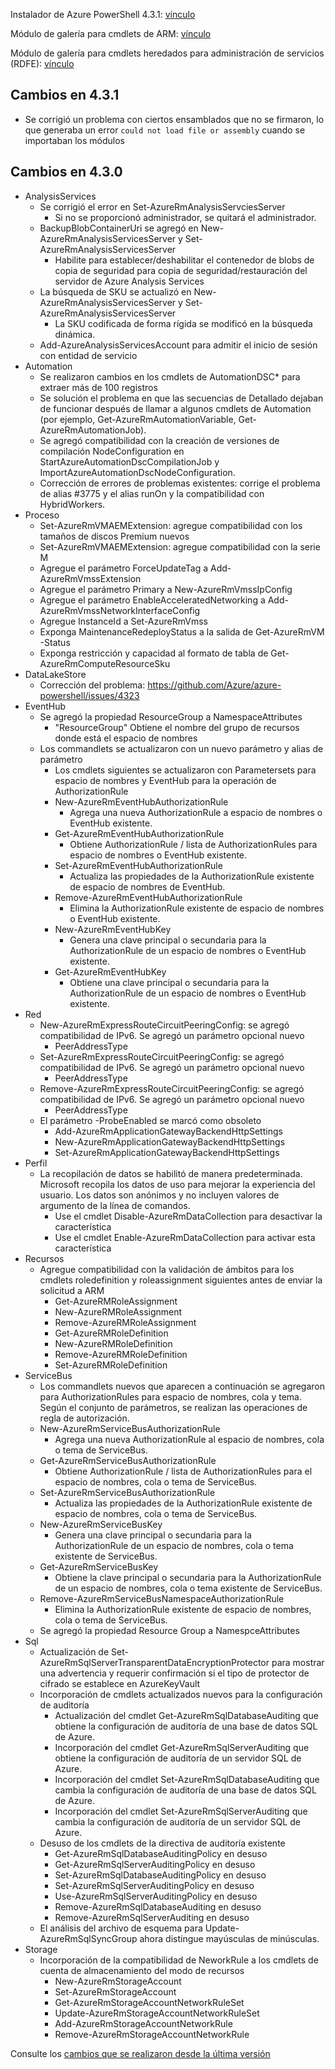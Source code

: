 Instalador de Azure PowerShell 4.3.1: [vínculo](https://github.com/Azure/azure-powershell/releases/download/v4.3.1-August2017/azure-powershell.4.3.1.msi)

Módulo de galería para cmdlets de ARM: [vínculo](https://www.powershellgallery.com/packages/AzureRM/4.3.1)

Módulo de galería para cmdlets heredados para administración de servicios (RDFE): [vínculo](https://www.powershellgallery.com/packages/Azure/4.3.1)

## <a name="changes-in-431"></a>Cambios en 4.3.1

- Se corrigió un problema con ciertos ensamblados que no se firmaron, lo que generaba un error `could not load file or assembly` cuando se importaban los módulos

## <a name="changes-in-430"></a>Cambios en 4.3.0

* AnalysisServices
    * Se corrigió el error en Set-AzureRmAnalysisServciesServer
        - Si no se proporcionó administrador, se quitará el administrador.
    * BackupBlobContainerUri se agregó en New-AzureRmAnalysisServicesServer y Set-AzureRmAnalysisServicesServer
        - Habilite para establecer/deshabilitar el contenedor de blobs de copia de seguridad para copia de seguridad/restauración del servidor de Azure Analysis Services
    * La búsqueda de SKU se actualizó en New-AzureRmAnalysisServicesServer y Set-AzureRmAnalysisServicesServer
        - La SKU codificada de forma rígida se modificó en la búsqueda dinámica.
    * Add-AzureAnalysisServicesAccount para admitir el inicio de sesión con entidad de servicio
* Automation
    * Se realizaron cambios en los cmdlets de AutomationDSC* para extraer más de 100 registros
    * Se solución el problema en que las secuencias de Detallado dejaban de funcionar después de llamar a algunos cmdlets de Automation (por ejemplo, Get-AzureRmAutomationVariable, Get-AzureRmAutomationJob).
    * Se agregó compatibilidad con la creación de versiones de compilación NodeConfiguration en StartAzureAutomationDscCompilationJob y ImportAzureAutomationDscNodeConfiguration.
    * Corrección de errores de problemas existentes: corrige el problema de alias #3775 y el alias runOn y la compatibilidad con HybridWorkers.
* Proceso
    * Set-AzureRmVMAEMExtension: agregue compatibilidad con los tamaños de discos Premium nuevos
    * Set-AzureRmVMAEMExtension: agregue compatibilidad con la serie M
    * Agregue el parámetro ForceUpdateTag a Add-AzureRmVmssExtension
    * Agregue el parámetro Primary a New-AzureRmVmssIpConfig
    * Agregue el parámetro EnableAcceleratedNetworking a Add-AzureRmVmssNetworkInterfaceConfig
    * Agregue InstanceId a Set-AzureRmVmss
    * Exponga MaintenanceRedeployStatus a la salida de Get-AzureRmVM -Status
    * Exponga restricción y capacidad al formato de tabla de Get-AzureRmComputeResourceSku
* DataLakeStore
    * Corrección del problema: https://github.com/Azure/azure-powershell/issues/4323
* EventHub
    * Se agregó la propiedad ResourceGroup a NamespaceAttributes
        - "ResourceGroup" Obtiene el nombre del grupo de recursos donde está el espacio de nombres
    * Los commandlets se actualizaron con un nuevo parámetro y alias de parámetro
        - Los cmdlets siguientes se actualizaron con Parametersets para espacio de nombres y EventHub para la operación de AuthorizationRule
        - New-AzureRmEventHubAuthorizationRule
            + Agrega una nueva AuthorizationRule a espacio de nombres o EventHub existente.
        - Get-AzureRmEventHubAuthorizationRule
            + Obtiene AuthorizationRule / lista de AuthorizationRules para espacio de nombres o EventHub existente.
        - Set-AzureRmEventHubAuthorizationRule
            + Actualiza las propiedades de la AuthorizationRule existente de espacio de nombres de EventHub.
        - Remove-AzureRmEventHubAuthorizationRule
            + Elimina la AuthorizationRule existente de espacio de nombres o EventHub existente.
        - New-AzureRmEventHubKey
            + Genera una clave principal o secundaria para la AuthorizationRule de un espacio de nombres o EventHub existente.
        - Get-AzureRmEventHubKey
            + Obtiene una clave principal o secundaria para la AuthorizationRule de un espacio de nombres o EventHub existente.
* Red
    * New-AzureRmExpressRouteCircuitPeeringConfig: se agregó compatibilidad de IPv6. Se agregó un parámetro opcional nuevo
        - PeerAddressType
    * Set-AzureRmExpressRouteCircuitPeeringConfig: se agregó compatibilidad de IPv6. Se agregó un parámetro opcional nuevo
        - PeerAddressType
    * Remove-AzureRmExpressRouteCircuitPeeringConfig: se agregó compatibilidad de IPv6. Se agregó un parámetro opcional nuevo
        - PeerAddressType
    * El parámetro -ProbeEnabled se marcó como obsoleto
        - Add-AzureRmApplicationGatewayBackendHttpSettings
        - New-AzureRmApplicationGatewayBackendHttpSettings
        - Set-AzureRmApplicationGatewayBackendHttpSettings
* Perfil
    * La recopilación de datos se habilitó de manera predeterminada. Microsoft recopila los datos de uso para mejorar la experiencia del usuario. Los datos son anónimos y no incluyen valores de argumento de la línea de comandos.
        - Use el cmdlet Disable-AzureRmDataCollection para desactivar la característica
        - Use el cmdlet Enable-AzureRmDataCollection para activar esta característica
* Recursos
    * Agregue compatibilidad con la validación de ámbitos para los cmdlets roledefinition y roleassignment siguientes antes de enviar la solicitud a ARM
        - Get-AzureRMRoleAssignment
        - New-AzureRMRoleAssignment
        - Remove-AzureRMRoleAssignment
        - Get-AzureRMRoleDefinition
        - New-AzureRMRoleDefinition
        - Remove-AzureRMRoleDefinition
        - Set-AzureRMRoleDefinition
* ServiceBus
    * Los commandlets nuevos que aparecen a continuación se agregaron para AuthorizationRules para espacio de nombres, cola y tema. Según el conjunto de parámetros, se realizan las operaciones de regla de autorización.
     - New-AzureRmServiceBusAuthorizationRule
       - Agrega una nueva AuthorizationRule al espacio de nombres, cola o tema de ServiceBus.
     - Get-AzureRmServiceBusAuthorizationRule
       - Obtiene AuthorizationRule / lista de AuthorizationRules para el espacio de nombres, cola o tema de ServiceBus.
     - Set-AzureRmServiceBusAuthorizationRule
       - Actualiza las propiedades de la AuthorizationRule existente de espacio de nombres, cola o tema de ServiceBus.
     - New-AzureRmServiceBusKey
       - Genera una clave principal o secundaria para la AuthorizationRule de un espacio de nombres, cola o tema existente de ServiceBus.
     - Get-AzureRmServiceBusKey
       - Obtiene la clave principal o secundaria para la AuthorizationRule de un espacio de nombres, cola o tema existente de ServiceBus.
     - Remove-AzureRmServiceBusNamespaceAuthorizationRule
       - Elimina la AuthorizationRule existente de espacio de nombres, cola o tema de ServiceBus.
    * Se agregó la propiedad Resource Group a NamespceAttributes
* Sql
    * Actualización de Set-AzureRmSqlServerTransparentDataEncryptionProtector para mostrar una advertencia y requerir confirmación si el tipo de protector de cifrado se establece en AzureKeyVault
    * Incorporación de cmdlets actualizados nuevos para la configuración de auditoría
        - Actualización del cmdlet Get-AzureRmSqlDatabaseAuditing que obtiene la configuración de auditoría de una base de datos SQL de Azure.
        - Incorporación del cmdlet Get-AzureRmSqlServerAuditing que obtiene la configuración de auditoría de un servidor SQL de Azure.
        - Incorporación del cmdlet Set-AzureRmSqlDatabaseAuditing que cambia la configuración de auditoría de una base de datos SQL de Azure.
        - Incorporación del cmdlet Set-AzureRmSqlServerAuditing que cambia la configuración de auditoría de un servidor SQL de Azure.
    * Desuso de los cmdlets de la directiva de auditoría existente
        - Get-AzureRmSqlDatabaseAuditingPolicy en desuso
        - Get-AzureRmSqlServerAuditingPolicy en desuso
        - Set-AzureRmSqlDatabaseAuditingPolicy en desuso
        - Set-AzureRmSqlServerAuditingPolicy en desuso
        - Use-AzureRmSqlServerAuditingPolicy en desuso
        - Remove-AzureRmSqlDatabaseAuditing en desuso
        - Remove-AzureRmSqlServerAuditing en desuso
    * El análisis del archivo de esquema para Update-AzureRmSqlSyncGroup ahora distingue mayúsculas de minúsculas.
* Storage
    * Incorporación de la compatibilidad de NeworkRule a los cmdlets de cuenta de almacenamiento del modo de recursos
        - New-AzureRmStorageAccount
        - Set-AzureRmStorageAccount
        - Get-AzureRmStorageAccountNetworkRuleSet
        - Update-AzureRmStorageAccountNetworkRuleSet
        - Add-AzureRmStorageAccountNetworkRule
        - Remove-AzureRmStorageAccountNetworkRule

Consulte los [cambios que se realizaron desde la última versión](https://github.com/Azure/azure-powershell/compare/v4.2.1-July2017...v4.3.1-August2017)
